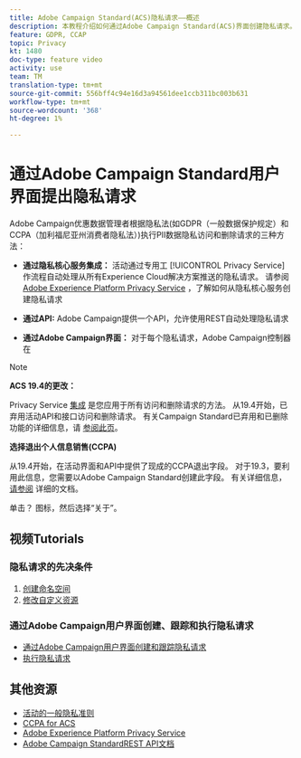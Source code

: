 ```yaml
---
title: Adobe Campaign Standard(ACS)隐私请求——概述
description: 本教程介绍如何通过Adobe Campaign Standard(ACS)界面创建隐私请求。
feature: GDPR, CCAP
topic: Privacy
kt: 1480
doc-type: feature video
activity: use
team: TM
translation-type: tm+mt
source-git-commit: 556bff4c94e16d3a94561dee1ccb311bc003b631
workflow-type: tm+mt
source-wordcount: '368'
ht-degree: 1%

---
```



# 通过Adobe Campaign Standard用户界面提出隐私请求

Adobe Campaign优惠数据管理者根据隐私法(如GDPR（一般数据保护规定）和CCPA（加利福尼亚州消费者隐私法）)执行PII数据隐私访问和删除请求的三种方法：

* **通过隐私核心服务集成：** 活动通过专用工 [!UICONTROL Privacy Service] 作流程自动处理从所有Experience Cloud解决方案推送的隐私请求。 请参阅 [Adobe Experience Platform Privacy Service](https://adobe.io/apis/cloudplatform/gdpr.html) ，了解如何从隐私核心服务创建隐私请求

* **通过API:** Adobe Campaign提供一个API，允许使用REST自动处理隐私请求

* **通过Adobe Campaign界面：** 对于每个隐私请求，Adobe Campaign控制器在

>[!NOTE]
>
> **ACS 19.4的更改：**
> 
> Privacy Service [集成](https://adobe.io/apis/cloudplatform/gdpr.html) 是您应用于所有访问和删除请求的方法。 从19.4开始，已弃用活动API和接口访问和删除请求。 有关Campaign Standard已弃用和已删除功能的详细信息，请 [参阅此页](https://helpx.adobe.com/cn/campaign/kb/acs-deprecated-and-removed-features.html)。
>
>**选择退出个人信息销售(CCPA)**
>
>从19.4开始，在活动界面和API中提供了现成的CCPA退出字段。 对于19.3，要利用此信息，您需要以Adobe Campaign Standard创建此字段。 有关详细信息， [请参阅](https://helpx.adobe.com/campaign/kb/acs-privacy.html#ccpa) 详细的文档。
>
> 单击？ 图标，然后选择“关于”。

## 视频Tutorials

### 隐私请求的先决条件

1. [创建命名空间](/help/privacy/namespaces-for-privacy-requests.md)
1. [修改自定义资源](/help/privacy/custom-resources-for-privacy-requests.md)

### 通过Adobe Campaign用户界面创建、跟踪和执行隐私请求

* [通过Adobe Campaign用户界面创建和跟踪隐私请求](/help/privacy/create-and-track-privacy-requests.md)
* [执行隐私请求](/help/privacy/execute-privacy-requests.md)

## 其他资源

* [活动的一般隐私准则](https://helpx.adobe.com/campaign/kb/campaign-privacy-overview.html)
* [CCPA for ACS](https://helpx.adobe.com/campaign/kb/acs-privacy.html#ccpa)
* [Adobe Experience Platform Privacy Service](https://adobe.io/apis/cloudplatform/gdpr.html)
* [Adobe Campaign StandardREST API文档](https://final-docs.campaign.adobe.com/doc/standard/en/api/ACS_API.html#privacy-management)
